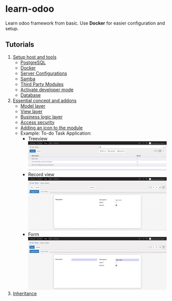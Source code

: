 # learn-odoo

Learn odoo framework from basic. Use **Docker** for easier configuration and setup.


## Tutorials

1. [Setup host and tools](tutorial/1.setup-host.md)
	* [PostgreSQL](tutorial/1.1.postgresql.md)
	* [Docker](tutorial/1.2.docker.md)
	* [Server Configurations](tutorial/1.3.server-configurations.md)
	* [Samba](tutorial/1.4.samba.md)
	* [Third Party Modules](tutorial/1.5.third-party-modules.md)
	* [Activate developer mode](tutorial/1.6.activate-developer-mode.md)
	* [Database](tutorial/1.7.database.md)
2. [Essential concept and addons](tutorial/2.essential-concept-and-addons.md)
	* [Model layer](tutorial/2.1.model-layer.md)
	* [View layer](tutorial/2.2.view-layer.md)
	* [Business logic layer](tutorial/2.3.business-logic-layer.md)
	* [Access security](tutorial/2.4.access-security.md)
	* [Adding an icon to the module](tutorial/2.5.adding-icon-module.md)
	* Example: To-do Task Application:
		- Treeview
		![treeview](images/to-do-task-treeview.png)
		- Record view
		![view](images/to-do-task-view.png)
		- Form
		![form](images/to-do-task-form.png)
3. [Inheritance](tutorial/3.inheritance.md)